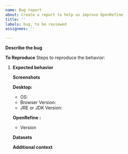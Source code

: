 ```yaml
---
name: Bug report
about: Create a report to help us improve OpenRefine
title: ''
labels: bug, to be reviewed
assignees: ''

---
```


**Describe the bug**
<!-- A clear and concise description of what the bug is. -->

**To Reproduce**
Steps to reproduce the behavior:
1. <!-- Go to '...'
2. Click on '....'
3. Scroll down to '....'
4. See error -->



**Current Results**
<!-- What results occurred or were shown. -->

**Expected behavior**
<!-- A clear and concise description of what you expected to happen or to show. -->

**Screenshots**
<!-- If applicable, add screenshots to help explain your problem. -->

**Desktop<!--  (please complete the following information)-->:**
 - OS: <!--  e.g. iOS, Windows 10, Linux, Ubuntu 18.04 -->
 - Browser Version: <!--  e.g. Chrome 19, Firefox 61, Safari, NOTE: OpenRefine does not support IE but works OK in most cases -->
 - JRE or JDK Version: <!--  output of "java -version" e.g. JRE 1.8.0_181 -->

**OpenRefine <!--(please complete the following information)-->:**
 - Version <!--  e.g. OpenRefine 3.0 Beta] -->

**Datasets**
<!-- If you are allowed and are OK with making your data public, it would be awesome if you can include or attach the data causing the issue or a URL pointing to where the data is.
If you are concerned about keeping your data private, ping us on our [mailing list](https://groups.google.com/forum/#!forum/openrefine) -->

**Additional context**
<!-- Add any other context about the problem here. -->
